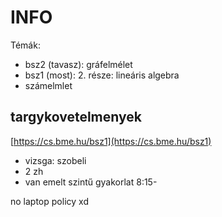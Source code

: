 # INFO
Témák:
- bsz2 (tavasz): gráfelmélet
- bsz1 (most): 2. része: lineáris algebra
- számelmlet

## targykovetelmenyek
[https://cs.bme.hu/bsz1](https://cs.bme.hu/bsz1)
- vizsga: szobeli
- 2 zh
- van emelt szintű gyakorlat 8:15-

no laptop policy xd

